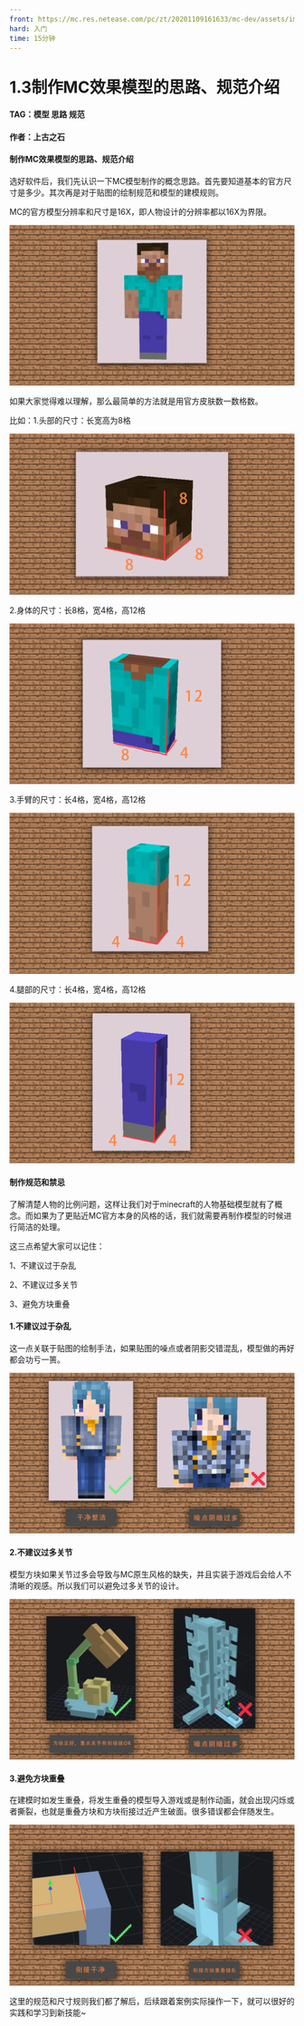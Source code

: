 ```yaml
---
front: https://mc.res.netease.com/pc/zt/20201109161633/mc-dev/assets/img/3_7.39cb019c.png
hard: 入门
time: 15分钟
---
```


# 1.3制作MC效果模型的思路、规范介绍



#### TAG：模型 思路 规范

#### 作者：上古之石



#### 制作MC效果模型的思路、规范介绍

选好软件后，我们先认识一下MC模型制作的概念思路。首先要知道基本的官方尺寸是多少。其次再是对于贴图的绘制规范和模型的建模规则。

MC的官方模型分辨率和尺寸是16X，即人物设计的分辨率都以16X为界限。

![](./images/3_1.png)



如果大家觉得难以理解，那么最简单的方法就是用官方皮肤数一数格数。

比如：1.头部的尺寸：长宽高为8格



![](./images/3_2.png)



2.身体的尺寸：长8格，宽4格，高12格



![](./images/3_3.png)



3.手臂的尺寸：长4格，宽4格，高12格



![](./images/3_4.png)



4.腿部的尺寸：长4格，宽4格，高12格



![](./images/3_5.png)



#### 制作规范和禁忌



了解清楚人物的比例问题，这样让我们对于minecraft的人物基础模型就有了概念。而如果为了更贴近MC官方本身的风格的话，我们就需要再制作模型的时候进行简洁的处理。

这三点希望大家可以记住：

1、不建议过于杂乱

2、不建议过多关节

3、避免方块重叠



#### 1.不建议过于杂乱

这一点关联于贴图的绘制手法，如果贴图的噪点或者阴影交错混乱，模型做的再好都会功亏一篑。



![](./images/3_6.png)



#### 2.不建议过多关节

模型方块如果关节过多会导致与MC原生风格的缺失，并且实装于游戏后会给人不清晰的观感。所以我们可以避免过多关节的设计。



![](./images/3_7.png)



#### 3.避免方块重叠

在建模时如发生重叠，将发生重叠的模型导入游戏或是制作动画，就会出现闪烁或者撕裂，也就是重叠方块和方块衔接过近产生破面。很多错误都会伴随发生。



![](./images/3_8.png)



这里的规范和尺寸规则我们都了解后，后续跟着案例实际操作一下，就可以很好的实践和学习到新技能~